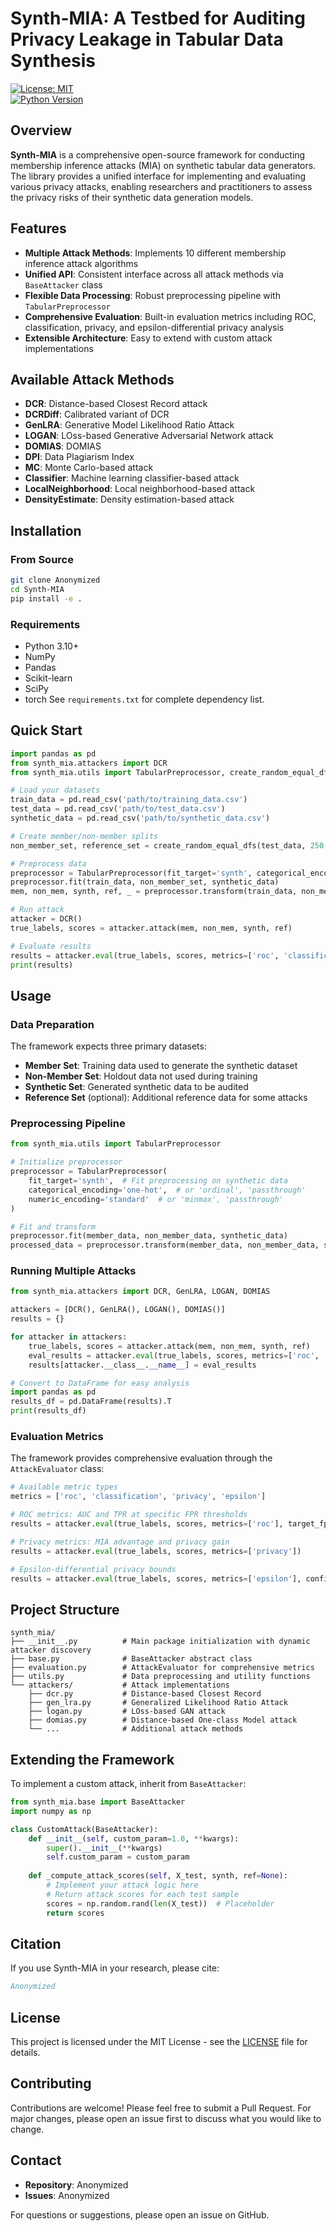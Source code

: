 # Synth-MIA: A Testbed for Auditing Privacy Leakage in Tabular Data Synthesis

[![License: MIT](https://img.shields.io/badge/License-MIT-yellow.svg)](LICENSE)  
[![Python Version](https://img.shields.io/badge/python-3.10%2B-blue.svg)](https://www.python.org/downloads/)

## Overview

**Synth-MIA** is a comprehensive open-source framework for conducting membership inference attacks (MIA) on synthetic tabular data generators. The library provides a unified interface for implementing and evaluating various privacy attacks, enabling researchers and practitioners to assess the privacy risks of their synthetic data generation models.

## Features

- **Multiple Attack Methods**: Implements 10 different membership inference attack algorithms
- **Unified API**: Consistent interface across all attack methods via `BaseAttacker` class
- **Flexible Data Processing**: Robust preprocessing pipeline with `TabularPreprocessor`
- **Comprehensive Evaluation**: Built-in evaluation metrics including ROC, classification, privacy, and epsilon-differential privacy analysis
- **Extensible Architecture**: Easy to extend with custom attack implementations

## Available Attack Methods

- **DCR**: Distance-based Closest Record attack
- **DCRDiff**: Calibrated variant of DCR
- **GenLRA**: Generative Model Likelihood Ratio Attack
- **LOGAN**: LOss-based Generative Adversarial Network attack
- **DOMIAS**: DOMIAS
- **DPI**: Data Plagiarism Index
- **MC**: Monte Carlo-based attack
- **Classifier**: Machine learning classifier-based attack
- **LocalNeighborhood**: Local neighborhood-based attack
- **DensityEstimate**: Density estimation-based attack

## Installation

### From Source

```bash
git clone Anonymized
cd Synth-MIA
pip install -e .
```

### Requirements

- Python 3.10+
- NumPy
- Pandas
- Scikit-learn
- SciPy
- torch 
See `requirements.txt` for complete dependency list.

## Quick Start

```python
import pandas as pd
from synth_mia.attackers import DCR
from synth_mia.utils import TabularPreprocessor, create_random_equal_dfs

# Load your datasets
train_data = pd.read_csv('path/to/training_data.csv')
test_data = pd.read_csv('path/to/test_data.csv')  
synthetic_data = pd.read_csv('path/to/synthetic_data.csv')

# Create member/non-member splits
non_member_set, reference_set = create_random_equal_dfs(test_data, 250, num_dfs=2, seed=42)

# Preprocess data
preprocessor = TabularPreprocessor(fit_target='synth', categorical_encoding='one-hot', numeric_encoding='standard')
preprocessor.fit(train_data, non_member_set, synthetic_data)
mem, non_mem, synth, ref, _ = preprocessor.transform(train_data, non_member_set, synthetic_data)

# Run attack
attacker = DCR()
true_labels, scores = attacker.attack(mem, non_mem, synth, ref)

# Evaluate results  
results = attacker.eval(true_labels, scores, metrics=['roc', 'classification', 'privacy'])
print(results)
```

## Usage

### Data Preparation

The framework expects three primary datasets:

- **Member Set**: Training data used to generate the synthetic dataset
- **Non-Member Set**: Holdout data not used during training 
- **Synthetic Set**: Generated synthetic data to be audited
- **Reference Set** (optional): Additional reference data for some attacks

### Preprocessing Pipeline

```python
from synth_mia.utils import TabularPreprocessor

# Initialize preprocessor
preprocessor = TabularPreprocessor(
    fit_target='synth',  # Fit preprocessing on synthetic data
    categorical_encoding='one-hot',  # or 'ordinal', 'passthrough'
    numeric_encoding='standard'  # or 'minmax', 'passthrough'
)

# Fit and transform
preprocessor.fit(member_data, non_member_data, synthetic_data)
processed_data = preprocessor.transform(member_data, non_member_data, synthetic_data)
```

### Running Multiple Attacks

```python
from synth_mia.attackers import DCR, GenLRA, LOGAN, DOMIAS

attackers = [DCR(), GenLRA(), LOGAN(), DOMIAS()]
results = {}

for attacker in attackers:
    true_labels, scores = attacker.attack(mem, non_mem, synth, ref)
    eval_results = attacker.eval(true_labels, scores, metrics=['roc', 'privacy'])
    results[attacker.__class__.__name__] = eval_results

# Convert to DataFrame for easy analysis
import pandas as pd
results_df = pd.DataFrame(results).T
print(results_df)
```

### Evaluation Metrics

The framework provides comprehensive evaluation through the `AttackEvaluator` class:

```python
# Available metric types
metrics = ['roc', 'classification', 'privacy', 'epsilon']

# ROC metrics: AUC and TPR at specific FPR thresholds
results = attacker.eval(true_labels, scores, metrics=['roc'], target_fprs=[0.001, 0.01, 0.1])

# Privacy metrics: MIA advantage and privacy gain  
results = attacker.eval(true_labels, scores, metrics=['privacy'])

# Epsilon-differential privacy bounds
results = attacker.eval(true_labels, scores, metrics=['epsilon'], confidence_level=0.9)
```

## Project Structure

```
synth_mia/
├── __init__.py          # Main package initialization with dynamic attacker discovery
├── base.py              # BaseAttacker abstract class
├── evaluation.py        # AttackEvaluator for comprehensive metrics
├── utils.py             # Data preprocessing and utility functions
└── attackers/           # Attack implementations
    ├── dcr.py           # Distance-based Closest Record
    ├── gen_lra.py       # Generalized Likelihood Ratio Attack
    ├── logan.py         # LOss-based GAN attack
    ├── domias.py        # Distance-based One-class Model attack
    └── ...              # Additional attack methods
```

## Extending the Framework

To implement a custom attack, inherit from `BaseAttacker`:

```python
from synth_mia.base import BaseAttacker
import numpy as np

class CustomAttack(BaseAttacker):
    def __init__(self, custom_param=1.0, **kwargs):
        super().__init__(**kwargs)
        self.custom_param = custom_param
    
    def _compute_attack_scores(self, X_test, synth, ref=None):
        # Implement your attack logic here
        # Return attack scores for each test sample
        scores = np.random.rand(len(X_test))  # Placeholder
        return scores
```

## Citation

If you use Synth-MIA in your research, please cite:

```bibtex
Anonymized
```

## License

This project is licensed under the MIT License - see the [LICENSE](LICENSE) file for details.

## Contributing

Contributions are welcome! Please feel free to submit a Pull Request. For major changes, please open an issue first to discuss what you would like to change.

## Contact

- **Repository**: Anonymized
- **Issues**: Anonymized

For questions or suggestions, please open an issue on GitHub.
